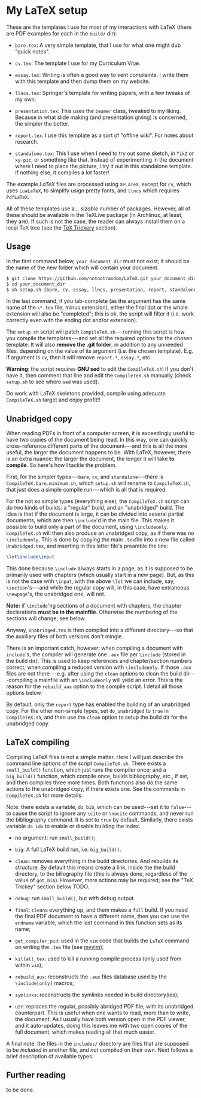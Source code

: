 My LaTeX setup 
===

These are the templates I use for most of my interactions with LaTeX (there are PDF examples for each in the `build/` dir):

- `bare.tex`: A very simple template, that I use for what one might dub "quick notes".

- `cv.tex`: The template I use for my Curriculum Vitæ.

- `essay.tex`: Writing is often a good way to vent complaints. I write them with this template and then dump them on my website.

- `llncs.tex`: Springer's template for writing papers, with a few tweaks of my own.

- `presentation.tex`: This uses the `beamer` class, tweaked to my liking. Because in what slide making (and presentation giving) is concerned, the simpler the better.

- `report.tex`: I use this template as a sort of "offline wiki". For notes about research.

- `standalone.tex`: This I use when I need to try out some sketch, in `TikZ` or `xy-pic`, or something like that. Instead of experimenting in the document where I need to place the picture, I try it out in this standalone template. If nothing else, it compiles a lot faster!

The example *LaTeX* files are processed using `XeLaTeX`, except for `cv`, which uses `LuaLaTeX`, to simplify usign pretty fonts, and `llncs` which requires `PdfLaTeX`.

All of these templates use a... *sizable* number of packages. However, all of these should be available in the TeXLive package (in Archlinux, at least, they are). If such is not the case, the reader can always install them on a local TeX tree (see the [TeX Trickery](#tex-trickery) section).

Usage 
---

In the first command below, `your_document_dir` must not exist; it should be the name of the new folder which will contain your document.

```bash
$ git clone https://github.com/notnotrandom/LaTeX.git your_document_dir
$ cd your_document_dir
$ sh setup.sh [bare, cv, essay, llncs, presentation, report, standalone]
```

In the last command, if you tab-complete (as the argument has the same name of the `\*.tex` file, minus extension), either the final dot or the whole extension will also be "completed"; this is ok, the script will filter it (i.e. work correctly even with the ending dot and/or extension).

The `setup.sh` script will patch `CompileTeX.sh`---running this script is how you compile the templates---and set all the required options for the chosen template. It will also **remove the .git folder**, in addition to any unneeded files, depending on the value of its argument (i.e. the chosen template). E.g. if argument is `cv`, then it will remove `report.*`, `essay.*`, etc.

**Warning**: the script requires **GNU sed** to edit the `CompileTeX.sh`! If you don't have it, then comment that line and edit the `CompileTeX.sh` manually (check `setup.sh` to see where `sed` was used).

Do work with LaTeX skeletons provided, compile using adequate `CompileTeX.sh` target and enjoy profit!!

Unabridged copy
---

When reading PDFs in front of a computer screen, it is exceedingly useful to have two copies of the document being read. In this way, one can quickly cross-reference different parts of the document---and this is all the more useful, the larger the document happens to be. With LaTeX, however, there is an extra nuance: the larger the document, the longer it will take **to compile**. So here's how I tackle the problem.

First, for the simpler types---`bare`, `cv`, and `standalone`---there is `CompileTeX.bare.minimum.sh`, which `setup.sh` will rename to `CompileTeX.sh`, that just does a simple compile run---which is all that is required.

For the not so simple types (everything else), the `CompileTeX.sh` script can do two kinds of builds: a "regular" build, and an "unabridged" build. The idea is that if the document is large, it can be divided into several partial documents, which are then `\include`'d in the main file. This makes it possible to build only a part of the document, using `\includeonly`. `CompileTeX.sh` will then also produce an unabridged copy, as if there was no `\includeonly`. This is done by copying the main `.tex`file into a new file called `Unabridged.tex`, and inserting in this latter file's preamble the line:

~~~ {.tex .numberLines}
\let\include\input
~~~

This done because `\include` always starts in a page, as it is supposed to be primarily used with chapters (which usually start in a new page). But, as this is not the case with `\input`, with the above `\let` we can include, say, `\section`'s---and while the regular copy will, in this case, have extraneous `\newpage`'s, the unabridged one, will not.

**Note:** if `\include`'ng sections of a document with chapters, the chapter declarations **must be in the mainfile**. Otherwise the numbering of the sections will change; see below.

Anyway, `Unabridged.tex` is then compiled into a different directory---so that the auxiliary files of both versions don't mingle.

There is an important catch, however: when compiling a document with `include`'s, the compiler will generate one `.aux` file per `\include` (stored in the build dir). This is used to keep references and chapter/section numbers correct, when compiling a reduced version with `\includeonly`. If those `.aux` files are not there---e.g. after using the `clean` options to clean the build dir---compiling a mainfile with an `\includeonly` will yield an error. This is the reason for the `rebuild_aux` option to the compile script. I detail all those options below.

By default, only the `report` type has enabled the building of an unabridged copy. For the other non-simple types, set `do_unabridged` to `true` in `CompileTeX.sh`, and then use the `clean` option to setup the build dir for the unabridged copy.

LaTeX compiling
---

Compiling LaTeX files is not a simple matter. Here I will just describe the command line options of the script `CompileTeX.sh`. There exists a `small_build()` function, which just runs the compiler once; and a `big_build()` function, which compile once, builds bibliography, etc., if set, and then compiles three more times. Both functions also do the same actions to the unabridged copy, if there exists one. See the comments in `CompileTeX.sh` for more details.

Note: there exists a variable, `do_bib`, which can be used---set it to `false`---to cause the script to ignore any `\cite` or `\nocite` commands, and never run the bibliography command. It is set to `true` by default. Similarly, there exists variable `do_idx` to enable or disable building the index.

- no argument: run `small_build()`;

- `big`: A full LaTeX build run, i.e. `big_build()`.

- `clean`: removes everything in the build directories. And rebuilds its structure. By default this means create a link, inside the the build directory, to the biliography file  (this is always done, regardless of the value of `got_bib`). However, more actions may be required; see the "TeX Trickey" section below TODO.

- `debug`: run `small_build()`, but *with* debug output. 

- `final`: `clean`s everything up, and them makes a `full` build. If you need the final PDF document to have a different name, then you can use the `endname` variable, which the last command in this function sets as its name;

- `get_compiler_pid`: used in the `vim` code that builds the `LaTeX` command on writing the `.tex` file (see [myvim](https://github.com/gauthma/myvim));

- `killall_tex`: used to kill a running compile process (only used from within `vim`);

- `rebuild_aux`: reconstructs the `.aux` files database used by the `\include[only]` macros;

- `symlinks`: reconstructs the symlinks needed in build directory(ies);

- `u2r`: replaces the regular, possibly abridged PDF file, with its unabridged counterpart. This is useful when one wants to read, more than to write, the document. As I usually have both version open in the PDF viewer, and it auto-updates, doing this leaves me with two open copies of the full document, which makes reading all that much easier.

A final note: the files in the `includes/` directory are files that are supposed to be *included* in another file, and *not* compiled on their own. Next follows a brief description of available types.

Further reading
---

to be done.
